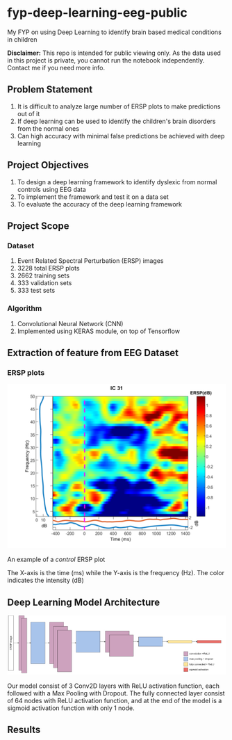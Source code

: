 # fyp-deep-learning-eeg-public
My FYP on using Deep Learning to identify brain based medical conditions in children

**Disclaimer:** This repo is intended for public viewing only. As the data used in this project is private, you cannot run the notebook independently. Contact me if you need more info.

## Problem Statement

1. It is difficult to analyze large number of ERSP plots to make predictions out of it
2. If deep learning can be used to identify the children's brain disorders from the normal ones
3. Can high accuracy with minimal false predictions be achieved with deep learning

## Project Objectives

1. To design a deep learning framework to identify dyslexic from normal controls using EEG data
2. To implement the framework and test it on a data set
3. To evaluate the accuracy of the deep learning framework

## Project Scope

### Dataset

1. Event Related Spectral Perturbation (ERSP) images
2. 3228 total ERSP plots
3. 2662 training sets
4. 333 validation sets
5. 333 test sets

### Algorithm

1. Convolutional Neural Network (CNN)
2. Implemented using KERAS module, on top of Tensorflow

## Extraction of feature from EEG Dataset

### ERSP plots

<img src="images/ersp-control.svg" >

An example of a _control_ ERSP plot

The X-axis is the time (ms) while the Y-axis is the frequency (Hz). The color indicates the intensity (dB)

## Deep Learning Model Architecture

<img src="images/architecture.jpg" >

Our model consist of 3 Conv2D layers with ReLU activation function, each followed with a Max Pooling with Dropout. The fully connected layer consist of 64 nodes with ReLU activation function, and at the end of the model is a sigmoid activation function with only 1 node.

## Results

